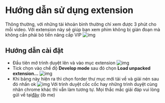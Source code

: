 # Hướng dẫn sử dụng extension
 Thông thường, với những tài khoản bình thường chỉ xem được 3 phút cho mỗi video. Với extension này sẽ giúp bạn xem phim không bị gián đoạn mà không cần phải bỏ tiền nâng cấp VIP
![img](http://i.imgur.com/v83BCYc.jpg)
## Hướng dẫn cài đặt
* Đầu tiên mở trình duyệt lên và vào mục extension
![img](https://i.imgur.com/7gbJlL3.jpg)
* Tick chọn vào chế độ <b>Develop mode</b> sau đó chọn <b>Load unpacked extension...</b>
![img](http://i.imgur.com/2t3csi3.jpg)
* Khi bảng này hiện ra thì chọn forder thư mục mới tải về và giải nén sau đó nhấn ok
![img](https://i.imgur.com/7ac6eiz.jpg)
Với trình duyệt cốc cốc hay những trình duyệt cùng nhân chrome khác thì vẫn làm tương tự. Mọi thắc mắc giải đáp vui lòng gửi về tại[đây](https://www.facebook.com/Tranducy1999) (ib me)